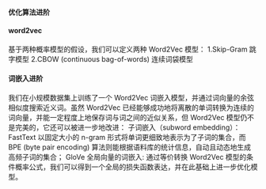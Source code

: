 ﻿#### 优化算法进阶
#### word2vec
基于两种概率模型的假设，我们可以定义两种 Word2Vec 模型：
1.Skip-Gram 跳字模型
2.CBOW (continuous bag-of-words) 连续词袋模型
#### 词嵌入进阶
我们在小规模数据集上训练了一个 Word2Vec 词嵌入模型，并通过词向量的余弦相似度搜索近义词。虽然 Word2Vec 已经能够成功地将离散的单词转换为连续的词向量，并能一定程度上地保存词与词之间的近似关系，但 Word2Vec 模型仍不是完美的，它还可以被进一步地改进：
子词嵌入（subword embedding）：FastText 以固定大小的 n-gram 形式将单词更细致地表示为了子词的集合，而 BPE (byte pair encoding) 算法则能根据语料库的统计信息，自动且动态地生成高频子词的集合；
GloVe 全局向量的词嵌入: 通过等价转换 Word2Vec 模型的条件概率公式，我们可以得到一个全局的损失函数表达，并在此基础上进一步优化模型。
